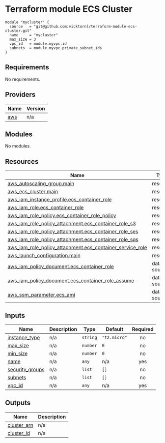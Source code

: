 # Terraform module ECS Cluster

```
module "mycluster" {
  source   = "git@github.com:vicktornl/terraform-module-ecs-cluster.git"
  name     = "mycluster"
  max_size = 3
  vpc_id   = module.myvpc.id
  subnets  = module.myvpc.private_subnet_ids
}
```

<!-- BEGIN_TF_DOCS -->
## Requirements

No requirements.

## Providers

| Name | Version |
|------|---------|
| <a name="provider_aws"></a> [aws](#provider\_aws) | n/a |

## Modules

No modules.

## Resources

| Name | Type |
|------|------|
| [aws_autoscaling_group.main](https://registry.terraform.io/providers/hashicorp/aws/latest/docs/resources/autoscaling_group) | resource |
| [aws_ecs_cluster.main](https://registry.terraform.io/providers/hashicorp/aws/latest/docs/resources/ecs_cluster) | resource |
| [aws_iam_instance_profile.ecs_container_role](https://registry.terraform.io/providers/hashicorp/aws/latest/docs/resources/iam_instance_profile) | resource |
| [aws_iam_role.ecs_container_role](https://registry.terraform.io/providers/hashicorp/aws/latest/docs/resources/iam_role) | resource |
| [aws_iam_role_policy.ecs_container_role_policy](https://registry.terraform.io/providers/hashicorp/aws/latest/docs/resources/iam_role_policy) | resource |
| [aws_iam_role_policy_attachment.ecs_container_role_s3](https://registry.terraform.io/providers/hashicorp/aws/latest/docs/resources/iam_role_policy_attachment) | resource |
| [aws_iam_role_policy_attachment.ecs_container_role_ses](https://registry.terraform.io/providers/hashicorp/aws/latest/docs/resources/iam_role_policy_attachment) | resource |
| [aws_iam_role_policy_attachment.ecs_container_role_sqs](https://registry.terraform.io/providers/hashicorp/aws/latest/docs/resources/iam_role_policy_attachment) | resource |
| [aws_iam_role_policy_attachment.ecs_container_service_role](https://registry.terraform.io/providers/hashicorp/aws/latest/docs/resources/iam_role_policy_attachment) | resource |
| [aws_launch_configuration.main](https://registry.terraform.io/providers/hashicorp/aws/latest/docs/resources/launch_configuration) | resource |
| [aws_iam_policy_document.ecs_container_role](https://registry.terraform.io/providers/hashicorp/aws/latest/docs/data-sources/iam_policy_document) | data source |
| [aws_iam_policy_document.ecs_container_role_assume](https://registry.terraform.io/providers/hashicorp/aws/latest/docs/data-sources/iam_policy_document) | data source |
| [aws_ssm_parameter.ecs_ami](https://registry.terraform.io/providers/hashicorp/aws/latest/docs/data-sources/ssm_parameter) | data source |

## Inputs

| Name | Description | Type | Default | Required |
|------|-------------|------|---------|:--------:|
| <a name="input_instance_type"></a> [instance\_type](#input\_instance\_type) | n/a | `string` | `"t2.micro"` | no |
| <a name="input_max_size"></a> [max\_size](#input\_max\_size) | n/a | `number` | `0` | no |
| <a name="input_min_size"></a> [min\_size](#input\_min\_size) | n/a | `number` | `0` | no |
| <a name="input_name"></a> [name](#input\_name) | n/a | `any` | n/a | yes |
| <a name="input_security_groups"></a> [security\_groups](#input\_security\_groups) | n/a | `list` | `[]` | no |
| <a name="input_subnets"></a> [subnets](#input\_subnets) | n/a | `list` | `[]` | no |
| <a name="input_vpc_id"></a> [vpc\_id](#input\_vpc\_id) | n/a | `any` | n/a | yes |

## Outputs

| Name | Description |
|------|-------------|
| <a name="output_cluster_arn"></a> [cluster\_arn](#output\_cluster\_arn) | n/a |
| <a name="output_cluster_id"></a> [cluster\_id](#output\_cluster\_id) | n/a |
<!-- END_TF_DOCS -->